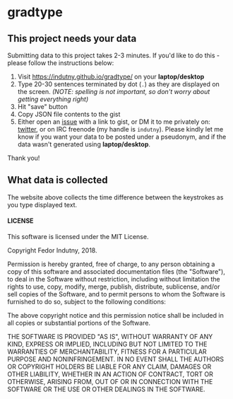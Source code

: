 # gradtype

## This project needs your data

Submitting data to this project takes 2-3 minutes. If you'd like to do this -
please follow the instructions below:

1. Visit https://indutny.github.io/gradtype/ on your **laptop/desktop**
2. Type 20-30 sentences terminated by dot (`.`) as they are displayed on the
   screen. _(NOTE: spelling is not important, so don't worry about getting
   everything right)_
3. Hit "save" button
4. Copy JSON file contents to the gist
5. Either open an [issue][0] with a link to gist, or DM it to me privately on:
   [twitter][1], or on IRC freenode (my handle is `indutny`). Please kindly let
   me know if you want your data to be posted under a pseudonym, and if the data
   wasn't generated using **laptop/desktop**.

Thank you!

## What data is collected

The website above collects the time difference between the keystrokes as you
type displayed text.

#### LICENSE

This software is licensed under the MIT License.

Copyright Fedor Indutny, 2018.

Permission is hereby granted, free of charge, to any person obtaining a
copy of this software and associated documentation files (the
"Software"), to deal in the Software without restriction, including
without limitation the rights to use, copy, modify, merge, publish,
distribute, sublicense, and/or sell copies of the Software, and to permit
persons to whom the Software is furnished to do so, subject to the
following conditions:

The above copyright notice and this permission notice shall be included
in all copies or substantial portions of the Software.

THE SOFTWARE IS PROVIDED "AS IS", WITHOUT WARRANTY OF ANY KIND, EXPRESS
OR IMPLIED, INCLUDING BUT NOT LIMITED TO THE WARRANTIES OF
MERCHANTABILITY, FITNESS FOR A PARTICULAR PURPOSE AND NONINFRINGEMENT. IN
NO EVENT SHALL THE AUTHORS OR COPYRIGHT HOLDERS BE LIABLE FOR ANY CLAIM,
DAMAGES OR OTHER LIABILITY, WHETHER IN AN ACTION OF CONTRACT, TORT OR
OTHERWISE, ARISING FROM, OUT OF OR IN CONNECTION WITH THE SOFTWARE OR THE
USE OR OTHER DEALINGS IN THE SOFTWARE.

[0]: https://github.com/indutny/gradtype/issues/new
[1]: https://twitter.com/indutny
